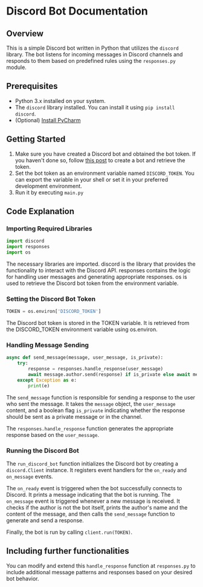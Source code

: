 # Discord Bot Documentation

## Overview
This is a simple Discord bot written in Python that utilizes the `discord` library. The bot listens for incoming messages in Discord channels and responds to them based on predefined rules using the `responses.py` module.

## Prerequisites
- Python 3.x installed on your system.
- The `discord` library installed. You can install it using `pip install discord`.
- (Optional) [Install PyCharm](https://www.jetbrains.com/help/pycharm/installation-guide.html#toolbox)

## Getting Started
1. Make sure you have created a Discord bot and obtained the bot token. If you haven't done so, follow [this post](https://www.writebots.com/discord-bot-token/) to create a bot and retrieve the token.
2. Set the bot token as an environment variable named `DISCORD_TOKEN`. You can export the variable in your shell or set it in your preferred development environment.
3. Run it by executing `main.py`

## Code Explanation
### Importing Required Libraries
```python
import discord
import responses
import os
```
The necessary libraries are imported. discord is the library that provides the functionality to interact with the Discord API. responses contains the logic for handling user messages and generating appropriate responses. os is used to retrieve the Discord bot token from the environment variable.

### Setting the Discord Bot Token
```python
TOKEN = os.environ['DISCORD_TOKEN']
```
The Discord bot token is stored in the TOKEN variable. It is retrieved from the DISCORD_TOKEN environment variable using os.environ.

### Handling Message Sending
```python
async def send_message(message, user_message, is_private):
    try:
        response = responses.handle_response(user_message)
        await message.author.send(response) if is_private else await message.channel.send(response)
    except Exception as e:
        print(e)
```
The `send_message` function is responsible for sending a response to the user who sent the message. It takes the `message` object, the `user_message` content, and a boolean flag `is_private` indicating whether the response should be sent as a private message or in the channel.

The `responses.handle_response` function generates the appropriate response based on the `user_message`.

### Running the Discord Bot

The `run_discord_bot` function initializes the Discord bot by creating a `discord.Client` instance. It registers event handlers for the `on_ready` and `on_message` events.

The `on_ready` event is triggered when the bot successfully connects to Discord. It prints a message indicating that the bot is running.
The `on_message` event is triggered whenever a new message is received. It checks if the author is not the bot itself, prints the author's name and the content of the message, and then calls the `send_message` function to generate and send a response.

Finally, the bot is run by calling `client.run(TOKEN)`.

## Including further functionalities

You can modify and extend this `handle_response` function at `responses.py` to include additional message patterns and responses based on your desired bot behavior.




